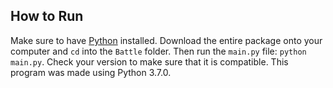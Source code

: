 ## How to Run 

Make sure to have [Python](https://www.python.org/) installed. Download the entire package onto your computer and `cd` into the `Battle` folder. Then run the `main.py` file: `python main.py`. Check your version to make sure that it is compatible. This program was made using Python 3.7.0.

